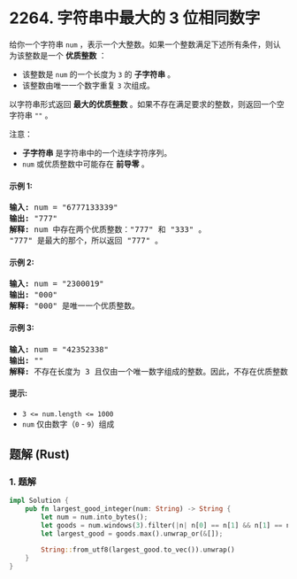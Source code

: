 # 2264. 字符串中最大的 3 位相同数字
给你一个字符串 `num` ，表示一个大整数。如果一个整数满足下述所有条件，则认为该整数是一个 **优质整数** ：
* 该整数是 `num` 的一个长度为 `3` 的 **子字符串** 。
* 该整数由唯一一个数字重复 `3` 次组成。

以字符串形式返回 **最大的优质整数** 。如果不存在满足要求的整数，则返回一个空字符串 `""` 。

注意：
* **子字符串** 是字符串中的一个连续字符序列。
* `num` 或优质整数中可能存在 **前导零** 。

#### 示例 1:
<pre>
<strong>输入:</strong> num = "6777133339"
<strong>输出:</strong> "777"
<strong>解释:</strong> num 中存在两个优质整数："777" 和 "333" 。
"777" 是最大的那个，所以返回 "777" 。
</pre>

#### 示例 2:
<pre>
<strong>输入:</strong> num = "2300019"
<strong>输出:</strong> "000"
<strong>解释:</strong> "000" 是唯一一个优质整数。
</pre>

#### 示例 3:
<pre>
<strong>输入:</strong> num = "42352338"
<strong>输出:</strong> ""
<strong>解释:</strong> 不存在长度为 3 且仅由一个唯一数字组成的整数。因此，不存在优质整数。
</pre>

#### 提示:
* `3 <= num.length <= 1000`
* `num` 仅由数字（`0` - `9`）组成

## 题解 (Rust)

### 1. 题解
```Rust
impl Solution {
    pub fn largest_good_integer(num: String) -> String {
        let num = num.into_bytes();
        let goods = num.windows(3).filter(|n| n[0] == n[1] && n[1] == n[2]);
        let largest_good = goods.max().unwrap_or(&[]);

        String::from_utf8(largest_good.to_vec()).unwrap()
    }
}
```
